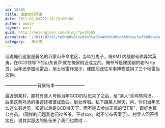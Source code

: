 ```yaml
---
id: 10565
title: 谁赢他们帮谁
date: 2011-02-01T22:28:23+00:00
author: omale
layout: post
guid: http://hezongjian.com/blog/?p=10565
permalink: '/2011/02/01/%e8%b0%81%e8%b5%a2%e4%bb%96%e4%bb%ac%e5%b8%ae%e8%b0%81/'
category:   未分类  
---
```

话说俺们这里是著名的沂蒙山革命老区，当年打鬼子，跟KMT内战都号称异常英勇，在GCD领导下的山东省ZF就在俺家附近成立的。俺爷爷是建国前的老Party员，当年还参加地雷战，用土地雷炸鬼子，建国后还往军事博物馆捐了三个地雷当文物。

&#8212;&#8212;&#8212;&#8212;&#8212;&#8212;&#8212;&#8211;背景结束&#8212;&#8212;&#8212;&#8212;&#8212;&#8212;&#8212;

最近到某村，那村有些人号称当年GCD的队伍来了之后，给&ldquo;亲人&rdquo;杀鸡熬鸡汤。后来这熬鸡汤的事迹还被谱成歌曲，到处传唱。私下跟某人聊天，问，你们当年怎么这么有远见，知道以后是GCD得天下，而不是去参加正规的&ldquo;ZF军&rdquo;，孬好也算公务员。（同样的问题我也问过爷爷，不过xxx，就不公布答案了）。村里人回答很实在，说其实那边的队伍来了我们也熬过&#8230;..